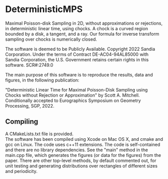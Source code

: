 # DeterministicMPS
Maximal Poisson-disk Sampling in 2D, without approximations or rejections, in deterministic linear time, using chocks.  A chock is a curved region bounded by a disk, a tangent, and a ray.  Our formula for inverse transform sampling over chocks is numerically closed.

The software is deemed to be Publicly Available.  Copyright 2022 Sandia Corporation.  Under the terms of Contract DE-AC04-94AL85000 with Sandia Corporation, the U.S. Government retains certain rights in this software.  SCR#:2749.0  

The main purpose of this software is to reproduce the results, data and figures, in the following publication:

"Deterministic Linear Time for Maximal Poisson-Disk Sampling using Chocks without Rejection or Approximation" by Scott A. Mitchell.  Conditionally accepted to Eurographics Symposium on Geometry Processing, SGP, 2022.


## Compiling
A CMakeLists.txt file is provided.  
The software has been compiled using Xcode on Mac OS X, and cmake and gcc on Linux.  The code uses c++11 extensions.  The code is self-contained and there are no library dependencies.  See the "main" method in the main.cpp file, which generates the figures (or data for the figures) from the paper.  There are other top-level methods, by default commented out, for unit testing and generating distributions over rectangles of different sizes and periodicity.
